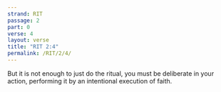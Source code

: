 ```yaml
---
strand: RIT
passage: 2
part: 0
verse: 4
layout: verse
title: "RIT 2:4"
permalink: /RIT/2/4/
---
```

But it is not enough to just do the ritual, you must be deliberate in your action, performing it by an intentional execution of faith.
